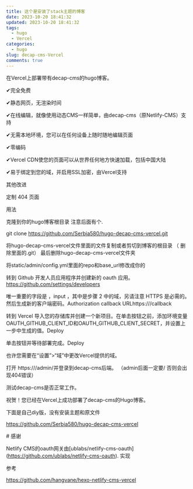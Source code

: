 ```yaml
---
title: 这个是安装了stack主题的博客
date: 2023-10-20 18:41:32
updated: 2023-10-20 18:41:32
tags:
  - hugo
  - Vercel
categories:
  - hugo
slug: decap-cms-Vercel
comments: true
---
```

在Vercel上部署带有decap-cms的hugo博客。



✔完全免费



✔静态网页，无渲染时间



✔在线编辑，就像使用动态CMS一样简单，由decap-cms（原Netlify-CMS）支持



✔无需本地环境，您可以在任何设备上随时随地编辑页面



✔零编码



✔Vercel CDN使您的页面可以从世界任何地方快速加载，包括中国大陆



✔易于绑定到您的域，并启用SSL加密，由Vercel支持



其他改进

定制 404 页面

用法

克隆到你的hugo博客根目录  注意后面有个. 



git clone https://github.com/Serbia580/hugo-decap-cms-vercel.git



将hugo-decap-cms-vercel文件里面的文件复制或者剪切到博客的根目录  （ 删除里面的.git） 最后删除hugo-decap-cms-vercel文件夹



将static/admin/config.yml里面的repo和base_url修改成你的



转到 Github 开发人员应用程序并创建新的 oauth 应用。https://github.com/settings/developers



唯一重要的字段是 ，input ，其中是步骤 2 中的域，另请注意 HTTPS 是必需的。然后生成新的客户端密码。Authorization callback URLhttps://<domain>/callback<domain>



转到 Vercel 导入您的存储库并创建一个新项目。在单击按钮之前，添加环境变量OAUTH_GITHUB_CLIENT_ID和OAUTH_GITHUB_CLIENT_SECRET，并设置上一步中生成的值。Deploy



单击按钮并等待部署完成。Deploy



也许您需要在“设置”>“域”中更改Vercel提供的域。



打开 https://<domain>/admin/并登录到decap-cms后端。 （admin后面一定要/  否则会出现404错误）



测试decap-cms是否正常工作。





祝贺！您已经在Vercel上成功部署了decap-cms的Hugo博客。





下面是自己diy版，没有安装主题和原文件



https://github.com/Serbia580/hugo-decap-cms-vercel





\# 感谢



Netlify CMS的oauth网关由\[ublabs/netlify-cms-oauth](https://github.com/ublabs/netlify-cms-oauth). 实现



参考

https://github.com/hangvane/hexo-netlify-cms-vercel